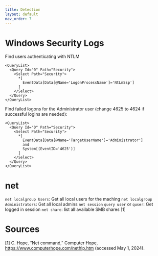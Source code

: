 ```yaml
---
title: Detection
layout: default
nav_order: 7
---
```


# Windows Security Logs

Find users authenticating with NTLM
```
<QueryList>
  <Query Id="0" Path="Security">
    <Select Path="Security">
      *[
        EventData[Data[@Name='LogonProcessName']='NtLmSsp']
      ] 
    </Select>
  </Query>
</QueryList>
```

Find failed logons for the Administrator user (change 4625 to 4624 if successful logins are needed):
```
<QueryList>
  <Query Id="0" Path="Security">
    <Select Path="Security">
      *[
        EventData[Data[@Name='TargetUserName']='Administrator']
        and
        System[(EventID='4625')]
      ] 
    </Select>
  </Query>
</QueryList>
```

# net

`net localgroup Users`: Get all local users for the maching
`net localgroup Administrators`: Get all local admins
`net session` `query user` or `quser`: Get logged in session
`net share`: list all available SMB shares
\[1\]

# Sources
\[1\] C. Hope, “Net command,” Computer Hope, https://www.computerhope.com/nethlp.htm (accessed May 1, 2024). 